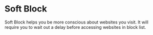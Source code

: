 # Soft Block

Soft Block helps you be more conscious about websites you visit.
It will require you to wait out a delay before accessing websites in block list.
